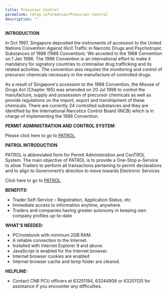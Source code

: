 ```yaml
---
title: Precursor Control
permalink: /drug-information/Precursor-Control
description: ""
---
```

**INTRODUCTION**  
  
In Oct 1997, Singapore deposited the instruments of accession to the United Nations Convention Against Illicit Traffic in Narcotic Drugs and Psychotropic Substances of 1988 (1988 Convention). We acceded to the 1988 Convention on 1 Jan 1998. The 1988 Convention is an international effort to make it mandatory for signatory countries to criminalise drug trafficking and its related activities. The convention also requires the monitoring and control of precursor chemicals necessary in the manufacture of controlled drugs.  
  
As a result of Singapore's accession to the 1988 Convention, the Misuse of Drugs Act (Chapter 185) was amended on 20 Jul 1998 to control the manufacture, supply and possession of precursor chemicals as well as provide regulations on the import, export and transhipment of these chemicals. There are currently 24 controlled substances and they are identified by the International Narcotics Control Board (INCB) which is in charge of implementing the 1988 Convention.  
  
**PERMIT ADMINISTRATION AND CONTROL SYSTEM:**  
  
Please click here to go to [PATROL](https://licence1.business.gov.sg/web/frontier/eadvisor?agencyCode=CNB).


**PATROL INTRODUCTION**  
  
PATROL is abbreviated form for Permit Administration and ConTROL System. The main objective of PATROL is to provide a One-Stop e-Service to allow Traders to perform all transactions pertaining to permit declarations and to align to Government’s direction to move towards Electronic Services  
  
Click here to go to [PATROL](https://licence1.business.gov.sg/web/frontier/eadvisor?agencyCode=CNB).  
  
  
**BENEFITS:**

*   Trader Self-Service – Registration, Application Status, etc
*   Immediate access to information anytime, anywhere.
*   Traders and companies having greater autonomy in keeping own company profiles up-to-date

  

**WHAT'S NEEDED:**

*   PC/notebook with minimum 2GB RAM.
*   A reliable connection to the Internet.
*   Installed with Internet Explorer 9 and above.
*   JavaScript is enabled for the Internet browser.
*   Internet browser cookies are enabled
*   Internet browser cache and temp folder are cleared.

  

**HELPLINE:**

*   Contact CNB PCU officers at 63251184, 63244908 or 63251120 for assistance if you encounter any difficulties.